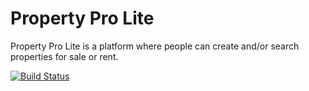 # Property Pro Lite
Property Pro Lite is a platform where people can create and/or search properties for sale or rent.




[![Build Status](https://travis-ci.org/SamuelKoroh/PropertyProLite.svg?branch=backend)](https://travis-ci.org/SamuelKoroh/PropertyProLite)
